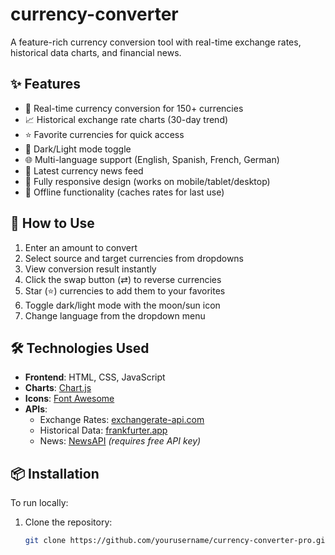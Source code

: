 # currency-converter


A feature-rich currency conversion tool with real-time exchange rates, historical data charts, and financial news.


## ✨ Features

- 💱 Real-time currency conversion for 150+ currencies
- 📈 Historical exchange rate charts (30-day trend)
- ⭐ Favorite currencies for quick access
- 🌙 Dark/Light mode toggle
- 🌐 Multi-language support (English, Spanish, French, German)
- 📰 Latest currency news feed
- 📱 Fully responsive design (works on mobile/tablet/desktop)
- 🔄 Offline functionality (caches rates for last use)

## 🚀 How to Use

1. Enter an amount to convert
2. Select source and target currencies from dropdowns
3. View conversion result instantly
4. Click the swap button (⇄) to reverse currencies
5. Star (⭐) currencies to add them to your favorites
6. Toggle dark/light mode with the moon/sun icon
7. Change language from the dropdown menu

## 🛠️ Technologies Used

- **Frontend**: HTML, CSS, JavaScript
- **Charts**: [Chart.js](https://www.chartjs.org/)
- **Icons**: [Font Awesome](https://fontawesome.com/)
- **APIs**:
  - Exchange Rates: [exchangerate-api.com](https://www.exchangerate-api.com)
  - Historical Data: [frankfurter.app](https://www.frankfurter.app)
  - News: [NewsAPI](https://newsapi.org) *(requires free API key)*

## 📦 Installation

To run locally:

1. Clone the repository:
   ```bash
   git clone https://github.com/yourusername/currency-converter-pro.git